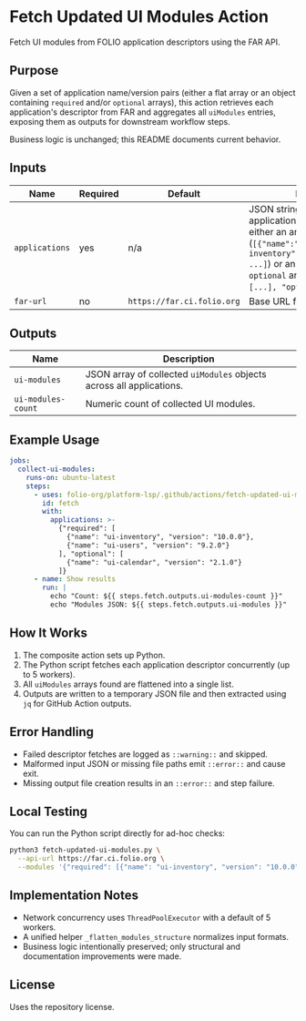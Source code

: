 # Fetch Updated UI Modules Action

Fetch UI modules from FOLIO application descriptors using the FAR API.

## Purpose
Given a set of application name/version pairs (either a flat array or an object containing `required` and/or `optional` arrays), this action retrieves each application's descriptor from FAR and aggregates all `uiModules` entries, exposing them as outputs for downstream workflow steps.

Business logic is unchanged; this README documents current behavior.

## Inputs

| Name | Required | Default | Description |
|------|----------|---------|-------------|
| `applications` | yes | n/a | JSON string representing application objects. Accepts either an array of objects (`[{"name":"ui-inventory","version":"10.0.0"}, ...]`) or an object with `required` / `optional` arrays: `{ "required": [...], "optional": [...] }`. |
| `far-url` | no | `https://far.ci.folio.org` | Base URL for FAR API. |

## Outputs

| Name | Description |
|------|-------------|
| `ui-modules` | JSON array of collected `uiModules` objects across all applications. |
| `ui-modules-count` | Numeric count of collected UI modules. |

## Example Usage

```yaml
jobs:
  collect-ui-modules:
    runs-on: ubuntu-latest
    steps:
      - uses: folio-org/platform-lsp/.github/actions/fetch-updated-ui-modules@main
        id: fetch
        with:
          applications: >-
            {"required": [
              {"name": "ui-inventory", "version": "10.0.0"},
              {"name": "ui-users", "version": "9.2.0"}
            ], "optional": [
              {"name": "ui-calendar", "version": "2.1.0"}
            ]}
      - name: Show results
        run: |
          echo "Count: ${{ steps.fetch.outputs.ui-modules-count }}"
          echo "Modules JSON: ${{ steps.fetch.outputs.ui-modules }}"
```

## How It Works
1. The composite action sets up Python.
2. The Python script fetches each application descriptor concurrently (up to 5 workers).
3. All `uiModules` arrays found are flattened into a single list.
4. Outputs are written to a temporary JSON file and then extracted using `jq` for GitHub Action outputs.

## Error Handling
- Failed descriptor fetches are logged as `::warning::` and skipped.
- Malformed input JSON or missing file paths emit `::error::` and cause exit.
- Missing output file creation results in an `::error::` and step failure.

## Local Testing
You can run the Python script directly for ad-hoc checks:

```bash
python3 fetch-updated-ui-modules.py \
  --api-url https://far.ci.folio.org \
  --modules '{"required": [{"name": "ui-inventory", "version": "10.0.0"}]}'
```

## Implementation Notes
- Network concurrency uses `ThreadPoolExecutor` with a default of 5 workers.
- A unified helper `_flatten_modules_structure` normalizes input formats.
- Business logic intentionally preserved; only structural and documentation improvements were made.

## License
Uses the repository license.

